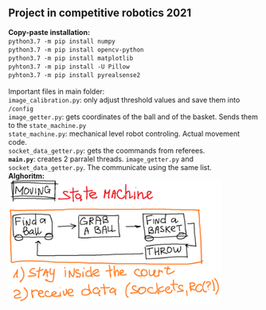 ## Project in competitive robotics 2021
**Copy-paste installation:**</br>
`python3.7 -m pip install numpy`</br>
`python3.7 -m pip install opencv-python`</br>
`python3.7 -m pip install matplotlib`</br>
`pyhton3.7 -m pip install -U Pillow`</br>
`pyhton3.7 -m pip install pyrealsense2`</br>
</br>
Important files in main folder:</br>
`image_calibration.py`: only adjust threshold values and save them into `/config`</br>
`image_getter.py`: gets coordinates of the ball and of the basket. Sends them to the `state_machine.py`</br>
`state_machine.py`: mechanical level robot controling. Actual movement code.</br>
`socket_data_getter.py`: gets the coommands from referees.</br>
**`main.py`**: creates 2 parralel threads. `image_getter.py` and `socket_data_getter.py`. The communicate using the same list.</br>
**Alghoritm:** </br>
<img src="/alghoritm.png" width=85% height="auto"/> </br>
</br>
